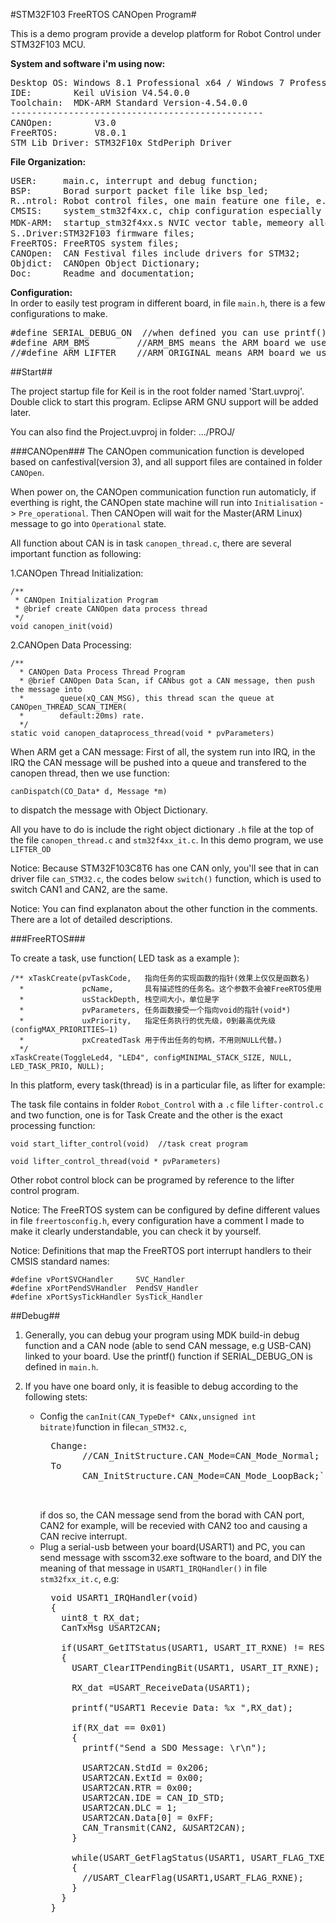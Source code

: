 #STM32F103 FreeRTOS CANOpen Program#

This is a demo program provide a develop platform for Robot Control under STM32F103 MCU.  

**System and software i'm using now:**
<pre>
Desktop OS: Windows 8.1 Professional x64 / Windows 7 Professional x86  
IDE:        Keil uVision V4.54.0.0
Toolchain:  MDK-ARM Standard Version-4.54.0.0
------------------------------------------------
CANOpen:        V3.0
FreeRTOS:       V8.0.1
STM Lib Driver: STM32F10x_StdPeriph_Driver
</pre> 

**File Organization:**  
<pre>
USER:     main.c, interrupt and debug function;  
BSP:      Borad surport packet file like bsp_led;
R..ntrol: Robot control files, one main feature one file, e.g canopen_thread.c and lifter_control.c;
CMSIS:    system_stm32f4xx.c, chip configuration especially system clock;  
MDK-ARM:  startup_stm32f4xx.s NVIC vector table，memeory allocation;    
S..Driver:STM32F103 firmware files;   
FreeRTOS: FreeRTOS system files;   
CANOpen:  CAN Festival files include drivers for STM32;  
Objdict:  CANOpen Object Dictionary;  
Doc:      Readme and documentation;
</pre>

**Configuration:**  
In order to easily test program in different board, in file `main.h`, there is a few configurations to make.
<pre>
#define SERIAL_DEBUG_ON  //when defined you can use printf() to serial output 
#define ARM_BMS         //ARM_BMS means the ARM board we use on BMS
//#define ARM_LIFTER    //ARM_ORIGINAL means ARM board we use on LIFTER
</pre>

##Start##

The project startup file for Keil is in the root folder named 'Start.uvproj'. Double click to start this program. Eclipse ARM GNU support will be added later.  

You can also find the Project.uvproj in folder: .../PROJ/

###CANOpen###
The CANOpen communication function is developed based on canfestival(version 3), and all support files are contained in folder `CANOpen`.

When power on, the CANOpen communication function run automaticly, if everthing is right, the CANOpen state machine will run into `Initialisation` -> `Pre_operational`. Then CANOpen will wait for the Master(ARM Linux) message to go into `Operational` state.  

All function about CAN is in task `canopen_thread.c`, there are several important function as following:

1.CANOpen Thread Initialization:

    /**
	 * CANOpen Initialization Program
	 * @brief create CANOpen data process thread
	 */
	void canopen_init(void)

2.CANOpen Data Processing:

	/**
	  * CANOpen Data Process Thread Program
	  * @brief CANOpen Data Scan, if CANbus got a CAN message, then push the message into
	  *        queue(xQ_CAN_MSG), this thread scan the queue at CANOpen_THREAD_SCAN_TIMER(
	  *        default:20ms) rate.
	  */
	static void canopen_dataprocess_thread(void * pvParameters)

When ARM get a CAN message: First of all, the system run into IRQ, in the IRQ the CAN message will be pushed into a queue and transfered to the canopen thread, then we use function:

	canDispatch(CO_Data* d, Message *m)

to dispatch the message with Object Dictionary.

All you have to do is include the right object dictionary `.h` file at the top of the file `canopen_thread.c` and `stm32f4xx_it.c`. In this demo program, we use `LIFTER_OD`

Notice: Because STM32F103C8T6 has one CAN only, you'll see that in can driver file `can_STM32.c`, the codes below `switch()` function, which is used to switch CAN1 and CAN2, are the same. 

Notice: You can find explanaton about the other function in the comments. There are a lot of detailed descriptions.

###FreeRTOS###

To create a task, use function( LED task as a example ):

	/** xTaskCreate(pvTaskCode,   指向任务的实现函数的指针(效果上仅仅是函数名)
	  *             pcName,       具有描述性的任务名。这个参数不会被FreeRTOS使用
	  *             usStackDepth, 栈空间大小，单位是字
	  *             pvParameters, 任务函数接受一个指向void的指针(void*)
	  *             uxPriority,   指定任务执行的优先级，0到最高优先级(configMAX_PRIORITIES–1)
	  *             pxCreatedTask 用于传出任务的句柄，不用则NULL代替。)
	  */
    xTaskCreate(ToggleLed4, "LED4", configMINIMAL_STACK_SIZE, NULL, LED_TASK_PRIO, NULL);

In this platform, every task(thread) is in a particular file, as lifter for example:

The task file contains in folder `Robot_Control` with a `.c` file `lifter-control.c` and two function, one is for 
Task Create and the other is the exact processing function:

	void start_lifter_control(void)  //task creat program

	void lifter_control_thread(void * pvParameters)

Other robot control block can be programed by reference to the lifter control program.

Notice: The FreeRTOS system can be configured by define different values in file `freertosconfig.h`, every configuration have a comment I made to make it clearly understandable, you can check it by yourself.

Notice: Definitions that map the FreeRTOS port interrupt handlers to their CMSIS
standard names:

	#define vPortSVCHandler     SVC_Handler
	#define xPortPendSVHandler  PendSV_Handler
	#define xPortSysTickHandler SysTick_Handler

##Debug##

1. Generally, you can debug your program using MDK build-in debug function and a CAN node (able to send CAN message, e.g USB-CAN) linked to your board. Use the printf() function if SERIAL_DEBUG_ON is defined in `main.h`.  

2. If you have one board only, it is feasible to debug according to the following stets:  

	- Config the `canInit(CAN_TypeDef* CANx,unsigned int bitrate)`function in file`can_STM32.c`,   
		<pre>
       	Change:
              //CAN_InitStructure.CAN_Mode=CAN_Mode_Normal; 
       	To  
              CAN_InitStructure.CAN_Mode=CAN_Mode_LoopBack;`

		</pre>
		if dos so, the CAN message send from the borad with CAN port, CAN2 for example, will be recevied with CAN2 too and causing a CAN recive interrupt.
    - Plug a serial-usb between your board(USART1) and PC, you can send message with sscom32.exe software to the board, and DIY the meaning of that message in `USART1_IRQHandler()` in file `stm32fxx_it.c`, e.g:  
    	<pre>
		void USART1_IRQHandler(void)
		{  
		  uint8_t RX_dat; 
		  CanTxMsg USART2CAN;
  
		  if(USART_GetITStatus(USART1, USART_IT_RXNE) != RESET)
		  {	
			USART_ClearITPendingBit(USART1, USART_IT_RXNE);
		
			RX_dat =USART_ReceiveData(USART1);
		
			printf("USART1 Recevie Data: %x ",RX_dat);
				
			if(RX_dat == 0x01)
			{
			  printf("Send a SDO Message: \r\n");
			
			  USART2CAN.StdId = 0x206;
			  USART2CAN.ExtId = 0x00;
			  USART2CAN.RTR = 0x00;
			  USART2CAN.IDE = CAN_ID_STD;
			  USART2CAN.DLC = 1;                 
			  USART2CAN.Data[0] = 0xFF;
			  CAN_Transmit(CAN2, &USART2CAN);	
			}
		
			while(USART_GetFlagStatus(USART1, USART_FLAG_TXE)==RESET);
			{
		  	  //USART_ClearFlag(USART1,USART_FLAG_RXNE);
			}
		  }	
		}
		</pre>